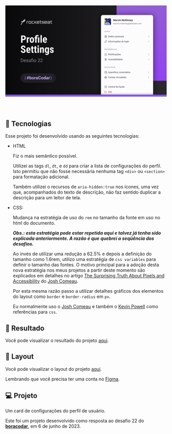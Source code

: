 <h1 align="center">
    <img alt="Profile settings" src=".github/cover.png" />
</h1>

<br>

## 🧪 Tecnologias

Esse projeto foi desenvolvido usando as seguintes tecnologias:

- HTML

  Fiz o mais semântico possível.

  Utilizei as tags `dl`, `dt`, e `dd` para criar a lista de configurações do perfil. Isto permitiu que não fosse necessária nenhuma tag `<div>` ou `<section>` para formatação adicional.

  Também utilizei o recursos de `aria-hidden:true` nos ícones, uma vez que, acompanhados do texto de descrição, não faz sentido duplicar a descrição para um leitor de tela.

- CSS:

  Mudança na estratégia de uso do `rem` no tamanho da fonte em uso no html do documento.

  **_Obs.: esta estratégia pode estar repetida aqui e talvez já tenha sido explicada anteriormente. A razão é que quebrei a seqüência dos desafios._**

  Ao invés de utilizar uma redução a 62.5% e depois a definição do tamanho como 1.6rem, utilizo uma estratégia de `css variables` para definir o tamanho das fontes. O motivo principal para a adoção desta nova estratégia nos meus projetos a partir deste momento são explicados em detalhes no artigo [The Surprising Truth About Pixels and Accessibility](https://www.joshwcomeau.com/css/surprising-truth-about-pixels-and-accessibility/) do [Josh Comeau](https://www.joshwcomeau.com).

  Por esta mesma razão passo a utilizar detalhes gráficos dos elementos do layout como `border` e `border-radius` em `px`.

  Eu normalmente uso o [Josh Comeau](https://www.joshwcomeau.com) e também o [Kevin Powell]() como referências para `css`.

## 🎯 Resultado

Você pode visualizar o resultado do projeto [aqui](https://rafaelreisramos.github.io/boracodar.dev/22_profile-settings/).

## 🔖 Layout

Você pode visualizar o layout do projeto [aqui](https://www.figma.com/community/file/1245736372337157133).

Lembrando que você precisa ter uma conta no [Figma](http://figma.com/).

## 💻 Projeto

Um card de configurações do perfil de usuário.

Este foi um projeto desenvolvido como resposta ao desafio 22 do **[boracodar](https://boracodar.dev/#)**, em 6 de junho de 2023.
